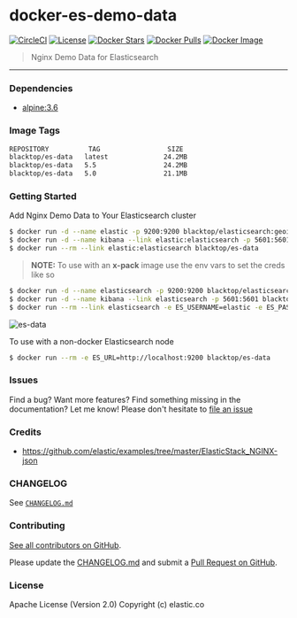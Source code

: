 docker-es-demo-data
===================

[![CircleCI](https://circleci.com/gh/blacktop/docker-es-demo-data.png?style=shield)](https://circleci.com/gh/blacktop/docker-es-demo-data) [![License](https://img.shields.io/badge/licence-Apache%202.0-blue.svg)](http://www.apache.org/licenses/LICENSE-2.0) [![Docker Stars](https://img.shields.io/docker/stars/blacktop/es-data.svg)](https://hub.docker.com/r/blacktop/es-data/) [![Docker Pulls](https://img.shields.io/docker/pulls/blacktop/es-data.svg)](https://hub.docker.com/r/blacktop/es-data/) [![Docker Image](https://img.shields.io/badge/docker%20image-24.2MB-blue.svg)](https://hub.docker.com/r/blacktop/es-data/)

> Nginx Demo Data for Elasticsearch

---

### Dependencies

-	[alpine:3.6](https://hub.docker.com/_/alpine/)

### Image Tags

```bash
REPOSITORY          TAG                 SIZE
blacktop/es-data   latest              24.2MB
blacktop/es-data   5.5                 24.2MB
blacktop/es-data   5.0                 21.1MB
```

### Getting Started

Add Nginx Demo Data to Your Elasticsearch cluster

```bash
$ docker run -d --name elastic -p 9200:9200 blacktop/elasticsearch:geoip
$ docker run -d --name kibana --link elastic:elasticsearch -p 5601:5601 blacktop/kibana
$ docker run --rm --link elastic:elasticsearch blacktop/es-data
```

> **NOTE:** To use with an **x-pack** image use the env vars to set the creds like so

```bash
$ docker run -d --name elasticsearch -p 9200:9200 blacktop/elasticsearch:x-pack
$ docker run -d --name kibana --link elasticsearch -p 5601:5601 blacktop/kibana:x-pack
$ docker run --rm --link elasticsearch -e ES_USERNAME=elastic -e ES_PASSWORD=changeme blacktop/es-data
```

![es-data](https://raw.githubusercontent.com/blacktop/docker-es-demo-data/master/add-data-dashboard.png)

To use with a non-docker Elasticsearch node

```bash
$ docker run --rm -e ES_URL=http://localhost:9200 blacktop/es-data
```

### Issues

Find a bug? Want more features? Find something missing in the documentation? Let me know! Please don't hesitate to [file an issue](https://github.com/blacktop/docker-es-demo-data/issues/new)

### Credits

-	https://github.com/elastic/examples/tree/master/ElasticStack_NGINX-json

### CHANGELOG

See [`CHANGELOG.md`](https://github.com/blacktop/docker-es-demo-data/blob/master/CHANGELOG.md)

### Contributing

[See all contributors on GitHub](https://github.com/blacktop/docker-es-demo-data/graphs/contributors).

Please update the [CHANGELOG.md](https://github.com/blacktop/docker-es-demo-data/blob/master/CHANGELOG.md) and submit a [Pull Request on GitHub](https://help.github.com/articles/using-pull-requests/).

### License

Apache License (Version 2.0) Copyright (c) elastic.co
